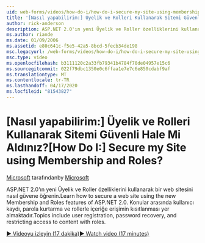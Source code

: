 ```yaml
---
uid: web-forms/videos/how-do-i/how-do-i-secure-my-site-using-membership-and-roles
title: '[Nasıl yapabilirim:] Üyelik ve Rolleri Kullanarak Sitemi Güvenli Hale Mi Aldınız? | Microsoft Belgeleri'
author: rick-anderson
description: ASP.NET 2.0'ın yeni Üyelik ve Roller özelliklerini kullanarak bir web sitesini nasıl güvene öğrenin. Konular kullanıcı kaydı, parola kurtarma ve kısıtlayıcı içerir ...
ms.author: riande
ms.date: 01/09/2006
ms.assetid: e80c641c-f5e5-42a5-8bcd-5fecb34de198
msc.legacyurl: /web-forms/videos/how-do-i/how-do-i-secure-my-site-using-membership-and-roles
msc.type: video
ms.openlocfilehash: b3111120c2a33fb79341b4784f70de04957e15c6
ms.sourcegitcommit: 022f79dbc1350e0c6ffaa1e7e7c6e850cdabf9af
ms.translationtype: MT
ms.contentlocale: tr-TR
ms.lasthandoff: 04/17/2020
ms.locfileid: "81543827"
---
```

# <a name="how-do-i-secure-my-site-using-membership-and-roles"></a><span data-ttu-id="fcdb5-105">[Nasıl yapabilirim:] Üyelik ve Rolleri Kullanarak Sitemi Güvenli Hale Mi Aldınız?</span><span class="sxs-lookup"><span data-stu-id="fcdb5-105">[How Do I:] Secure my Site using Membership and Roles?</span></span>

<span data-ttu-id="fcdb5-106">[Microsoft](https://github.com/microsoft) tarafından</span><span class="sxs-lookup"><span data-stu-id="fcdb5-106">by [Microsoft](https://github.com/microsoft)</span></span>

<span data-ttu-id="fcdb5-107">ASP.NET 2.0'ın yeni Üyelik ve Roller özelliklerini kullanarak bir web sitesini nasıl güvene öğrenin.</span><span class="sxs-lookup"><span data-stu-id="fcdb5-107">Learn how to secure a web site using the new Membership and Roles features of ASP.NET 2.0.</span></span> <span data-ttu-id="fcdb5-108">Konular arasında kullanıcı kaydı, parola kurtarma ve rollerle içeriğe erişimin kısıtlanması yer almaktadır.</span><span class="sxs-lookup"><span data-stu-id="fcdb5-108">Topics include user registration, password recovery, and restricting access to content with roles.</span></span>

[<span data-ttu-id="fcdb5-109">&#9654; Videoyu izleyin (17 dakika)</span><span class="sxs-lookup"><span data-stu-id="fcdb5-109">&#9654; Watch video (17 minutes)</span></span>](https://channel9.msdn.com/Blogs/ASP-NET-Site-Videos/how-do-i-secure-my-site-using-membership-and-roles)
